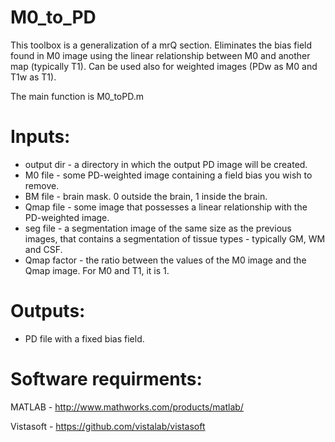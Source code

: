 # M0_to_PD
This toolbox is a generalization of a mrQ section.
Eliminates the bias field found in M0 image using the linear relationship between M0 and another map (typically T1).
Can be used also for weighted images (PDw as M0 and T1w as T1).

The main function is M0_toPD.m

# Inputs:
* output dir - a directory in which the output PD image will be created.
* M0 file - some PD-weighted image containing a field bias you wish to remove.
* BM file - brain mask. 0 outside the brain, 1 inside the brain.
* Qmap file - some image that possesses a linear relationship with the PD-weighted image.
* seg file - a segmentation image of the same size as the previous images, that contains a segmentation of tissue types - typically GM, WM and CSF.
* Qmap factor - the ratio between the values of the M0 image and the Qmap image. For M0 and T1, it is 1.

# Outputs:
* PD file with a fixed bias field.

# Software requirments:
MATLAB - http://www.mathworks.com/products/matlab/

Vistasoft - https://github.com/vistalab/vistasoft

